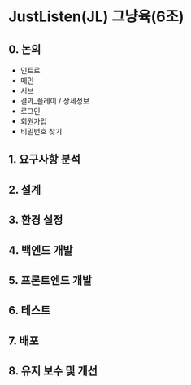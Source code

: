 # JustListen(JL) 그냥육(6조)

## 0. 논의
- 인트로
- 메인
- 서브
- 결과_플레이 / 상세정보
- 로그인
- 회원가입
- 비밀번호 찾기

## 1. 요구사항 분석
## 2. 설계
## 3. 환경 설정
## 4. 백엔드 개발
## 5. 프론트엔드 개발
## 6. 테스트
## 7. 배포
## 8. 유지 보수 및 개선